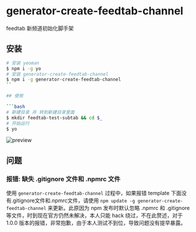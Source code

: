 # generator-create-feedtab-channel

feedtab 新频道初始化脚手架

## 安装

```bash
# 安装 yeoman
$ npm i -g yo
# 安装 generator-create-feedtab-channel
$ npm i -g generator-create-feedtab-channel
``

## 使用

```bash
# 新建目录 并 转到新建目录里面
$ mkdir feedtab-test-subtab && cd $_
# 开始运行
$ yo
```

![preview](http://doudou-space.qiniudn.com/generator-subtab.gif)

## 问题

### 报错: 缺失 .gitignore 文件和 .npmrc 文件

使用 `generator-create-feedtab-channel` 过程中，如果报错 template 下面没有.gitignore文件和.npmrc文件，请使用 `npm update -g generator-create-feedtab-channel` 来更新。此原因为 npm 发布时默认忽略 .npmrc 和 .gitignore 等文件，时到现在官方仍然未解决，本人只能 hack 绕过，不在此赘述，对于 1.0.0 版本的报错，非常抱歉，由于本人测试不到位，导致问题没有提早暴露。